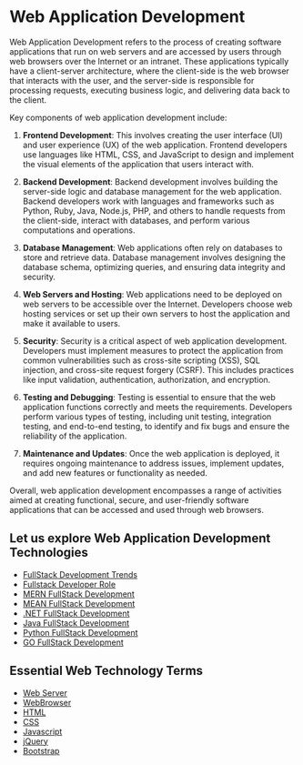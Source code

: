 # Web Application Development 

Web Application Development refers to the process of creating software applications that run on web servers and are accessed by users through web browsers over the Internet or an intranet. These applications typically have a client-server architecture, where the client-side is the web browser that interacts with the user, and the server-side is responsible for processing requests, executing business logic, and delivering data back to the client.

Key components of web application development include:

1. **Frontend Development**: This involves creating the user interface (UI) and user experience (UX) of the web application. Frontend developers use languages like HTML, CSS, and JavaScript to design and implement the visual elements of the application that users interact with.

2. **Backend Development**: Backend development involves building the server-side logic and database management for the web application. Backend developers work with languages and frameworks such as Python, Ruby, Java, Node.js, PHP, and others to handle requests from the client-side, interact with databases, and perform various computations and operations.

3. **Database Management**: Web applications often rely on databases to store and retrieve data. Database management involves designing the database schema, optimizing queries, and ensuring data integrity and security.

4. **Web Servers and Hosting**: Web applications need to be deployed on web servers to be accessible over the Internet. Developers choose web hosting services or set up their own servers to host the application and make it available to users.

5. **Security**: Security is a critical aspect of web application development. Developers must implement measures to protect the application from common vulnerabilities such as cross-site scripting (XSS), SQL injection, and cross-site request forgery (CSRF). This includes practices like input validation, authentication, authorization, and encryption.

6. **Testing and Debugging**: Testing is essential to ensure that the web application functions correctly and meets the requirements. Developers perform various types of testing, including unit testing, integration testing, and end-to-end testing, to identify and fix bugs and ensure the reliability of the application.

7. **Maintenance and Updates**: Once the web application is deployed, it requires ongoing maintenance to address issues, implement updates, and add new features or functionality as needed.

Overall, web application development encompasses a range of activities aimed at creating functional, secure, and user-friendly software applications that can be accessed and used through web browsers.

##  Let us explore Web Application Development Technologies

- <a href="">FullStack Development Trends</a>
- <a href="https://github.com/RaviTambade/TFLNodeJS/blob/main/notes/fullstackdeveloper.md">Fullstack Developer Role</a>
- <a href="https://github.com/RaviTambade/TFLNodeJS/blob/main/notes/mern.md">MERN FullStack Development</a>
- <a href="https://github.com/RaviTambade/TFLNodeJS/blob/main/notes/mean.md">MEAN FullStack Development</a>
- <a href="https://github.com/RaviTambade/TFLNodeJS/blob/main/notes/dotnet.md">.NET FullStack Development</a>
- <a href="https://github.com/RaviTambade/TFLNodeJS/blob/main/notes/java.md">Java FullStack Development</a>
- <a href="https://github.com/RaviTambade/TFLNodeJS/blob/main/notes/python.md">Python FullStack Development</a>
- <a href="https://github.com/RaviTambade/TFLNodeJS/blob/main/notes/go.md">GO FullStack Development</a>

## Essential Web Technology Terms

- <a href="https://github.com/RaviTambade/TFLNodeJS/blob/main/notes/webserver.md">Web Server</a>
- <a href="https://github.com/RaviTambade/TFLNodeJS/blob/main/notes/browser.md">WebBrowser</a>
- <a href="https://github.com/RaviTambade/TFLNodeJS/blob/main/notes/webserver.md">HTML</a>
- <a href="https://github.com/RaviTambade/TFLNodeJS/blob/main/notes/browser.md">CSS</a>
- <a href="https://github.com/RaviTambade/TFLNodeJS/blob/main/notes/javascript/js.md">Javascript</a>
- <a href="https://github.com/RaviTambade/TFLNodeJS/blob/main/notes/jquery.md">jQuery</a>
- <a href="https://github.com/RaviTambade/TFLNodeJS/blob/main/notes/bootstrap.md">Bootstrap</a>
